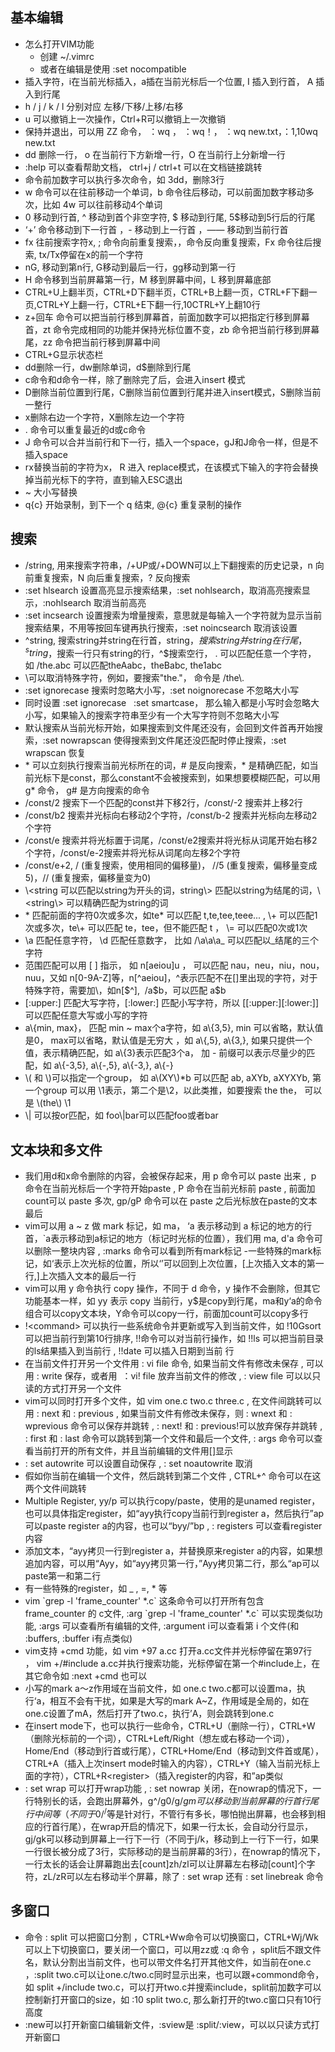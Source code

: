 ## 基本编辑
- 怎么打开VIM功能
  - 创建 ~/.vimrc
  - 或者在编辑是使用  :set nocompatible
- 插入字符，i在当前光标插入，a插在当前光标后一个位置, I 插入到行首， A 插入到行尾
- h / j / k / l 分别对应  左移/下移/上移/右移
- u 可以撤销上一次操作，Ctrl+R可以撤销上一次撤销
- 保持并退出，可以用 ZZ 命令， ：wq ， ：wq！， ：wq new.txt，：1,10wq new.txt
- dd 删除一行， o 在当前行下方新增一行，O 在当前行上分新增一行
- :help 可以查看帮助文档， ctrl+j / ctrl+t 可以在文档链接跳转
- 命令前加数字可以执行多次命令，如 3dd，删除3行
- w 命令可以在往前移动一个单词，b 命令往后移动，可以前面加数字移动多次，比如 4w 可以往前移动4个单词 
- 0 移动到行首, ^ 移动到首个非空字符, $ 移动到行尾, 5$移动到5行后的行尾
- ‘+’ 命令移动到下一行首 ，- 移动到上一行首 ，—— 移动到当前行首
- fx 往前搜索字符x, ; 命令向前重复搜索，，命令反向重复搜索，Fx 命令往后搜索, tx/Tx停留在x的前一个字符
- nG, 移动到第n行, G移动到最后一行，gg移动到第一行
- H 命令移到当前屏幕第一行，M 移到屏幕中间，L 移到屏幕底部
- CTRL+U上翻半页，CTRL+D下翻半页，CTRL+B上翻一页，CTRL+F下翻一页,CTRL+Y上翻一行，CTRL+E下翻一行,10CTRL+Y上翻10行
- z+回车 命令可以把当前行移到屏幕首，前面加数字可以把指定行移到屏幕首，zt 命令完成相同的功能并保持光标位置不变，zb 命令把当前行移到屏幕尾，zz 命令把当前行移到屏幕中间
- CTRL+G显示状态栏
- dd删除一行，dw删除单词，d$删除到行尾
- c命令和d命令一样，除了删除完了后，会进入insert 模式
- D删除当前位置到行尾，C删除当前位置到行尾并进入insert模式，S删除当前一整行
- x删除右边一个字符，X删除左边一个字符
- . 命令可以重复最近的d或c命令
- J 命令可以合并当前行和下一行，插入一个space，gJ和J命令一样，但是不插入space
- rx替换当前的字符为x， R 进入 replace模式，在该模式下输入的字符会替换掉当前光标下的字符，直到输入ESC退出
- ~ 大小写替换
- q{c} 开始录制，到下一个 q 结束, @{c} 重复录制的操作
## 搜索
- /string, 用来搜索字符串，/+UP或/+DOWN可以上下翻搜索的历史记录，n 向前重复搜索，N 向后重复搜索，? 反向搜索
- :set hlsearch 设置高亮显示搜索结果，:set nohlsearch，取消高亮搜索显示，:nohlsearch 取消当前高亮
- :set incsearch 设置搜索为增量搜索，意思就是每输入一个字符就为显示当前搜索结果，不用等按回车键再执行搜索，:set noincsearch 取消该设置
- ^string, 搜索string并string在行首，string$，搜索string并string在行尾，^string$，搜索一行只有string的行，^$搜索空行， . 可以匹配任意一个字符， 如 /the.abc 可以匹配theAabc，theBabc, the1abc
- \可以取消特殊字符，例如，要搜索"the."， 命令是 /the\\.   
- :set ignorecase 搜索时忽略大小写，:set noignorecase 不忽略大小写
- 同时设置 :set ignorecase   :set smartcase， 那么输入都是小写时会忽略大小写，如果输入的搜索字符串至少有一个大写字符则不忽略大小写
- 默认搜索从当前光标开始，如果搜索到文件尾还没有，会回到文件首再开始搜索，:set nowrapscan 使得搜索到文件尾还没匹配时停止搜索，:set wrapscan 恢复
- \* 可以立刻执行搜索当前光标所在的词，# 是反向搜索，\* 是精确匹配，如当前光标下是const，那么constant不会被搜索到，如果想要模糊匹配，可以用 g* 命令， g# 是方向搜索的命令
- /const/2 搜索下一个匹配的const并下移2行，/const/-2 搜索并上移2行
- /const/b2 搜索并光标向右移动2个字符，/const/b-2 搜索并光标向左移动2个字符
- /const/e 搜索并将光标置于词尾，/const/e2搜索并将光标从词尾开始右移2个字符，/const/e-2搜索并将光标从词尾向左移2个字符
- /const/e+2, / (重复搜索，使用相同的偏移量)， //5 (重复搜索，偏移量变成5)，// (重复搜索，偏移量变为0)
- \\<string 可以匹配以string为开头的词，string\\> 匹配以string为结尾的词，\\<string\\> 可以精确匹配为string的词
- \* 匹配前面的字符0次或多次，如te\* 可以匹配 t,te,tee,teee... , \\+ 可以匹配1次或多次，te\\+ 可以匹配 te，tee，但不能匹配 t ， \\= 可以匹配0次或1次
- \\a 匹配任意字符， \\d 匹配任意数字， 比如 /\\a\\a\\a_ 可以匹配以_结尾的三个字符
- 范围匹配可以用 [ ] 指示， 如 n[aeiou]u ， 可以匹配 nau，neu，niu，nou，nuu，又如 n[0-9A-Z]等，n[^aeiou]，^表示匹配不在[]里出现的字符，对于特殊字符，需要加\，如n[\$^],  /a\$b，可以匹配 a$b
- [:upper:] 匹配大写字符，[:lower:] 匹配小写字符，所以 [[:upper:][:lower:]] 可以匹配任意大写或小写的字符
- a\\{min, max}， 匹配 min ~ max个a字符，如 a\\{3,5}, min 可以省略，默认值是0， max可以省略，默认值是无穷大 ，如 a\\{,5}, a\\{3,}, 如果只提供一个值，表示精确匹配，如 a\\{3}表示匹配3个a， 加 - 前缀可以表示尽量少的匹配，如 a\\{-3,5}, a\\{-,5}, a\\{-3,}, a\\{-}
- \\( 和 \\)可以指定一个group， 如 a\\(XY\\)\*b 可以匹配 ab, aXYb, aXYXYb, 第一个group 可以用 \\1表示，第二个是\\2，以此类推，如要搜索 the the， 可以是  \\(the\\) \\1
- \\| 可以按or匹配，如 foo\\|bar可以匹配foo或者bar
## 文本块和多文件
- 我们用d和x命令删除的内容，会被保存起来，用 p 命令可以 paste 出来 ,  p 命令在当前光标后一个字符开始paste , P 命令在当前光标前 paste , 前面加 count可以 paste 多次, gp/gP 命令可以在 paste 之后光标放在paste的文本最后
- vim可以用 a ~ z 做 mark 标记，如 ma， ‘a 表示移动到 a 标记的地方的行首，`a表示移动到a标记的地方（标记时光标的位置），我们用 ma, d'a 命令可以删除一整块内容 , :marks 命令可以看到所有mark标记
-一些特殊的mark标记，如‘表示上次光标的位置，所以‘’可以回到上次位置，[上次插入文本的第一行,]上次插入文本的最后一行
- vim可以用 y 命令执行 copy 操作，不同于 d 命令，y 操作不会删除，但其它功能基本一样，如 yy 表示 copy 当前行，y$是copy到行尾，ma和y‘a的命令组合可以copy文本块，Y命令可以copy一行，前面加count可以copy多行
- !\<command\> 可以执行一些系统命令并更新或写入到当前文件，如 !10Gsort 可以把当前行到第10行排序, !!命令可以对当前行操作，如 !!ls 可以把当前目录的ls结果插入到当前行  , !!date 可以插入日期到当前 行
- 在当前文件打开另一个文件用 : vi file 命令, 如果当前文件有修改未保存 , 可以用 : write 保存，或者用  ：vi! file 放弃当前文件的修改 , : view file 可以以只读的方式打开另一个文件
- vim可以同时打开多个文件，如 vim  one.c two.c three.c , 在文件间跳转可以用 : next 和 : previous  , 如果当前文件有修改未保存，则 : wnext 和 : wprevious 命令可以保存并跳转 , : next! 和 : previous!可以放弃保存并跳转 , : first 和 : last 命令可以跳转到第一个文件和最后一个文件, : args 命令可以查看当前打开的所有文件，并且当前编辑的文件用[]显示
- : set autowrite 可以设置自动保存 , : set noautowrite 取消 
- 假如你当前在编辑一个文件，然后跳转到第二个文件 , CTRL+^ 命令可以在这两个文件间跳转
- Multiple Register, yy/p 可以执行copy/paste，使用的是unamed register，也可以具体指定register，如“ayy执行copy当前行到register a，然后执行”ap可以paste register a的内容，也可以“byy/”bp ,  : registers 可以查看register内容
- 添加文本，“ayy拷贝一行到register a，并替换原来register a的内容，如果想追加内容，可以用“Ayy，如“ayy拷贝第一行，”Ayy拷贝第二行，那么“ap可以paste第一和第二行
- 有一些特殊的register，如  _ , =, \* 等
- vim \`grep -l 'frame_counter' *.c\` 这条命令可以打开所有包含 frame_counter 的 c文件, :arg \`grep -l 'frame_counter' *.c\` 可以实现类似功能, :args 可以查看所有编辑的文件, :argument i可以查看第 i 个文件(和 :buffers, :buffer i有点类似)
- vim支持 +cmd 功能，如 vim +97 a.cc 打开a.cc文件并光标停留在第97行 ， vim +/#include a.cc并执行搜索功能，光标停留在第一个#include上，在其它命令如 :next +cmd 也可以
- 小写的mark a～z作用域在当前文件，如 one.c two.c都可以设置ma，执行‘a，相互不会有干扰，如果是大写的mark A~Z，作用域是全局的，如在one.c设置了mA，然后打开了two.c，执行’A，则会跳转到one.c
- 在insert mode下，也可以执行一些命令，CTRL+U（删除一行），CTRL+W（删除光标前的一个词），CTRL+Left/Right（想左或右移动一个词），Home/End（移动到行首或行尾），CTRL+Home/End（移动到文件首或尾），CTRL+A（插入上次insert mode时输入的内容），CTRL+Y（输入当前光标上面的字符），CTRL+R\<register\>（插入register的内容，和”ap类似
- : set wrap 可以打开wrap功能  ,  : set nowrap 关闭，在nowrap的情况下，一行特别长的话，会跑出屏幕外，g^/g0/g$/gm可以移动到当前屏幕的行首行尾行中间等（不同于0/^/$等是针对行，不管行有多长，哪怕抛出屏幕，也会移到相应的行首行尾），在wrap开启的情况下，如果一行太长，会自动分行显示，gj/gk可以移动到屏幕上一行下一行（不同于j/k，移动到上一行下一行，如果一行很长被分成了3行，实际移动的是当前屏幕的3行），在nowrap的情况下，一行太长的话会让屏幕跑出去[count]zh/zl可以让屏幕左右移动[count]个字符，zL/zR可以左右移动半个屏幕，除了 : set wrap 还有 : set linebreak 命令
## 多窗口
- 命令  : split 可以把窗口分割 ，CTRL+Ww命令可以切换窗口，CTRL+Wj/Wk可以上下切换窗口，要关闭一个窗口，可以用zz或 :q 命令 ，split后不跟文件名，默认分割出当前文件，也可以带文件名打开其他文件，如当前在one.c ，:split two.c可以让one.c/two.c同时显示出来，也可以跟+commond命令，如 split +/include two.c，可以打开two.c并搜索include，split前加数字可以控制新打开窗口的size，如 :10 split two.c, 那么新打开的two.c窗口只有10行高度
- :new可以打开新窗口编辑新文件，:sview是 :split/:view，可以以只读方式打开新窗口
